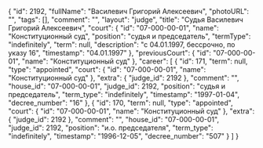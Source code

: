 {
    "id": 2192,
    "fullName": "Василевич Григорий Алексеевич",
    "photoURL": "",
    "tags": [],
    "comment": "",
    "layout": "judge",
    "title": "Судья Василевич Григорий Алексеевич",
    "court": {
        "id": "07-000-00-01",
        "name": "Конституционный суд",
        "position": "судья и председатель",
        "termType": "indefinitely",
        "term": null,
        "description": "c 04.01.1997, бессрочно, по указу 16",
        "timestamp": "04.01.1997"
    },
    "previousCourt": {
        "id": "07-000-00-01",
        "name": "Конституционный суд"
    },
    "career": [
        {
            "id": 171,
            "term": null,
            "type": "appointed",
            "court": {
                "id": "07-000-00-01",
                "name": "Конституционный суд"
            },
            "extra": {
                "judge_id": 2192
            },
            "comment": "",
            "house_id": "07-000-00-01",
            "judge_id": 2192,
            "position": "судья и председатель",
            "term_type": "indefinitely",
            "timestamp": "1997-01-04",
            "decree_number": "16"
        },
        {
            "id": 170,
            "term": null,
            "type": "appointed",
            "court": {
                "id": "07-000-00-01",
                "name": "Конституционный суд"
            },
            "extra": {
                "judge_id": 2192
            },
            "comment": "",
            "house_id": "07-000-00-01",
            "judge_id": 2192,
            "position": "и.о. председателя",
            "term_type": "indefinitely",
            "timestamp": "1996-12-05",
            "decree_number": "507"
        }
    ]
}